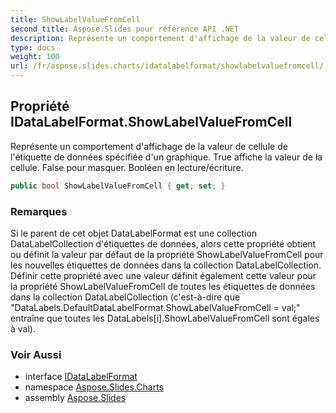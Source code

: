```yaml
---
title: ShowLabelValueFromCell
second_title: Aspose.Slides pour référence API .NET
description: Représente un comportement d'affichage de la valeur de cellule de l'étiquette de données spécifiée d'un graphique. True affiche la valeur de la cellule. False pour masquer. Booléen en lecture/écriture.
type: docs
weight: 100
url: /fr/aspose.slides.charts/idatalabelformat/showlabelvaluefromcell/
---
```


## Propriété IDataLabelFormat.ShowLabelValueFromCell

Représente un comportement d'affichage de la valeur de cellule de l'étiquette de données spécifiée d'un graphique. True affiche la valeur de la cellule. False pour masquer. Booléen en lecture/écriture.

```csharp
public bool ShowLabelValueFromCell { get; set; }
```

### Remarques

Si le parent de cet objet DataLabelFormat est une collection DataLabelCollection d'étiquettes de données, alors cette propriété obtient ou définit la valeur par défaut de la propriété ShowLabelValueFromCell pour les nouvelles étiquettes de données dans la collection DataLabelCollection. Définir cette propriété avec une valeur définit également cette valeur pour la propriété ShowLabelValueFromCell de toutes les étiquettes de données dans la collection DataLabelCollection (c'est-à-dire que "DataLabels.DefaultDataLabelFormat.ShowLabelValueFromCell = val;" entraîne que toutes les DataLabels[i].ShowLabelValueFromCell sont égales à val).

### Voir Aussi

* interface [IDataLabelFormat](../../idatalabelformat)
* namespace [Aspose.Slides.Charts](../../idatalabelformat)
* assembly [Aspose.Slides](../../../)

<!-- DO NOT EDIT: généré par xmldocmd pour Aspose.Slides.dll -->